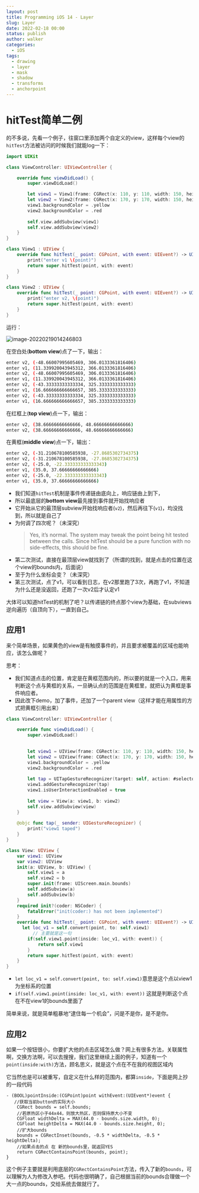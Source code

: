 ```yaml
---
layout: post
title: Programming iOS 14 - Layer
slug: Layer
date: 2022-02-18 00:00
status: publish
author: walker
categories: 
  - iOS
tags:
  - drawing
  - layer
  - mask
  - shadow
  - transforms
  - anchorpoint
---
```


# hitTest简单二例

的不多说，先看一个例子，往窗口里添加两个自定义的view，这样每个view的`hitTest`方法被访问的时候我们就能log一下：

```swift
import UIKit

class ViewController: UIViewController {

    override func viewDidLoad() {
        super.viewDidLoad()

        let view1 = View1(frame: CGRect(x: 110, y: 110, width: 150, height: 150))
        let view2 = View2(frame: CGRect(x: 170, y: 170, width: 150, height: 150))
        view1.backgroundColor = .yellow
        view2.backgroundColor = .red
        
        self.view.addSubview(view1)
        self.view.addSubview(view2)
    }
}

class View1 : UIView {
    override func hitTest(_ point: CGPoint, with event: UIEvent?) -> UIView? {
        print("enter v1 \(point)")
        return super.hitTest(point, with: event)
    }
}

class View2 : UIView {
    override func hitTest(_ point: CGPoint, with event: UIEvent?) -> UIView? {
        print("enter v2, \(point)")
        return super.hitTest(point, with: event)
    }
}

```
运行：

![image-20220219014246803](../assets/image-20220219014246803.png)


在空白处(**bottom view**)点了一下，输出：
```bash
enter v2, (-48.66007995605469, 306.0133361816406)
enter v1, (11.339920043945312, 366.0133361816406)
enter v2, (-48.66007995605469, 306.0133361816406)
enter v1, (11.339920043945312, 366.0133361816406)
enter v2, (-43.33333333333334, 325.3333333333333)
enter v1, (16.666666666666657, 385.3333333333333)
enter v2, (-43.33333333333334, 325.3333333333333)
enter v1, (16.666666666666657, 385.3333333333333)
```

在红框上(**top view**)点一下，输出：

```bash
enter v2, (38.66666666666666, 48.66666666666666)
enter v2, (38.66666666666666, 48.66666666666666)
```

在黄框(**middle view**)点一下，输出：

```bash
enter v2, (-31.210678100585938, -27.8685302734375)
enter v2, (-31.210678100585938, -27.8685302734375)
enter v2, (-25.0, -22.333333333333343)
enter v1, (35.0, 37.66666666666666)
enter v2, (-25.0, -22.333333333333343)
enter v1, (35.0, 37.66666666666666)
```

* 我们知道`hitTest`机制是事件传递链由底向上，响应链由上到下，
* 所以最底层的**bottom view**最先接到事件就开始找响应者
* 它开始从它的最顶层subview开始找响应者(`v2`)，然后再往下(`v1`)，均没找到，所以就是自己了
* 为何调了四次呢？（未深究）
  > Yes, it’s normal. The system may tweak the point being hit tested between the calls. Since hitTest should be a pure function with no side-effects, this should be fine.
* 第二次测试，直接在最顶层view就找到了（所谓的找到，就是点击的位置在这个view的bounds内，后面说）
* 至于为什么坐标会变？（未深究）
* 第三次测试，点了v1，可以看到日志，在v2那里跑了3次，再跑了v1，不知道为什么还是没返回，还跑了一次v2后才认定v1

大体可以知道hitTest的机制了吧？以传递链的终点那个view为基础，在subviews逆向遍历（自顶向下），一直到自己。

## 应用1

来个简单场景，如果黄色的view是有触摸事件的，并且要求被覆盖的区域也能响应，该怎么做呢？

思考：

* 我们知道点击的位置，肯定是在黄框范围内的，所以要的就是一个入口，用来判断这个点与黄框的关系，一旦确认点的范围是在黄框里，就把认为黄框是事件响应者。
* 因此改下demo，加了事件，还加了一个parent view（这样才能在用属性的方式把黄框引用出来）

```swift
class ViewController: UIViewController {

    override func viewDidLoad() {
        super.viewDidLoad()
        

        let view1 = UIView(frame: CGRect(x: 110, y: 110, width: 150, height: 150))
        let view2 = UIView(frame: CGRect(x: 170, y: 170, width: 150, height: 150))
        view1.backgroundColor = .yellow
        view2.backgroundColor = .red
        
        let tap = UITapGestureRecognizer(target: self, action: #selector(tap(_:)))
        view1.addGestureRecognizer(tap)
        view1.isUserInteractionEnabled = true
        
        let view = View(a: view1, b: view2)
        self.view.addSubview(view)
    }
    
    @objc func tap(_ sender: UIGestureRecognizer) {
        print("view1 taped")
    }
}

class View: UIView {
    var view1: UIView
    var view2: UIView
    init(a: UIView, b: UIView) {
        self.view1 = a
        self.view2 = b
        super.init(frame: UIScreen.main.bounds)
        self.addSubview(a)
        self.addSubview(b)
    }
    required init?(coder: NSCoder) {
        fatalError("init(coder:) has not been implemented")
    }
    override func hitTest(_ point: CGPoint, with event: UIEvent?) -> UIView? {
      let loc_v1 = self.convert(point, to: self.view1)
	      // 主要就是这一句
        if(self.view1.point(inside: loc_v1, with: event)) {
            return self.view1
        }
        return super.hitTest(point, with: event)
    }
}
```

* `let loc_v1 = self.convert(point, to: self.view1)`意思是这个点以view1为坐标系的位置
* `if(self.view1.point(inside: loc_v1, with: event))` 这就是判断这个点在不在view1的bounds里面了

简单来说，就是简单粗暴地“逮住每一个机会”，问是不是你，是不是你。

## 应用2

如果一个按钮很小，你要扩大他的点击区域怎么做？网上有很多方法，关联属性啊，交换方法啊，可以去搜搜，我们这里继续上面的例子，知道有一个`point(inside:with)`方法，顾名思义，就是这个点在不在我的视图区域内

它当然也是可以被重写，自定义在什么样的范围内，都算`inside`，下面是网上抄的一段代码

```swfit
- (BOOL)pointInside:(CGPoint)point withEvent:(UIEvent*)event {
   //获取当前button的实际大小
    CGRect bounds = self.bounds;
    //若原热区小于44x44，则放大热区，否则保持原大小不变
    CGFloat widthDelta = MAX(44.0 - bounds.size.width, 0);
    CGFloat heightDelta = MAX(44.0 - bounds.size.height, 0);
    //扩大bounds
    bounds = CGRectInset(bounds, -0.5 * widthDelta, -0.5 * heightDelta);
    //如果点击的点 在 新的bounds里，就返回YES
    return CGRectContainsPoint(bounds, point);
}
```

这个例子主要就是利用底层的`CGRectContainsPoint`方法，传入了新的`bounds`，可以理解为人为修改入参吧。代码也很明确了，自己根据当前的bounds合理做一个大一点的bounds，交给系统去做就行了。
